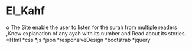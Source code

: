 # El_Kahf                                         
o	The Site enable the user to listen for the surah from multiple readers ,Know explanation of any ayah with its number and Read about its stories.
*Html
*css
*js
*json
*responsiveDesign
*bootstrab
*jquery     

